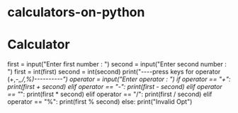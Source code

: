 # calculators-on-python
# Calculator

first = input("Enter first number : ")
second = input("Enter second number : ")
first = int(first)
second = int(second)
print("----press keys for operator (+,-,*,/,%)----------")
operator = input("Enter operator : ")
if operator == "+":
   print(first + second)
elif operator == "-":
   print(first - second)
elif operator == "*":
   print(first * second)
elif operator == "/":
 print(first / second)
elif operator == "%":
   print(first % second)
else:
   print("Invalid Opt")
